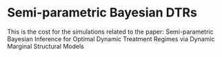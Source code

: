 # Semi-parametric Bayesian DTRs
This is the cost for the simulations related to the paper: Semi-parametric Bayesian Inference for Optimal Dynamic Treatment Regimes via Dynamic Marginal Structural Models

